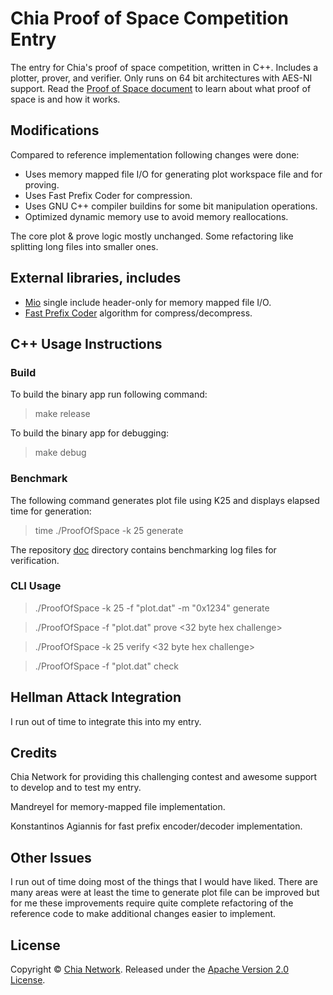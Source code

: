 # Chia Proof of Space Competition Entry

The entry for Chia's proof of space competition, written in C++. Includes a plotter, prover, and verifier.
Only runs on 64 bit architectures with AES-NI support. Read the [Proof of Space document](https://www.chia.net/assets/proof_of_space.pdf) to learn about what proof of space is and how it works.

## Modifications

Compared to reference implementation following changes were done:

* Uses memory mapped file I/O for generating plot workspace file and for proving.
* Uses Fast Prefix Coder for compression.
* Uses GNU C++ compiler buildins for some bit manipulation operations.
* Optimized dynamic memory use to avoid memory reallocations.

The core plot & prove logic mostly unchanged. Some refactoring like splitting long files into smaller ones.

## External libraries, includes

* [Mio](https://github.com/mandreyel/mio) single include header-only for memory mapped file I/O.
* [Fast Prefix Coder](https://github.com/algorithm314/FPC) algorithm for compress/decompress.

## C++ Usage Instructions

### Build

To build the binary app run following command:

> make release

To build the binary app for debugging:

> make debug

### Benchmark

The following command generates plot file using K25 and displays elapsed time for generation:

> time ./ProofOfSpace -k 25 generate

The repository [doc](./doc/) directory contains benchmarking log files for verification.

### CLI Usage

> ./ProofOfSpace -k 25 -f "plot.dat" -m "0x1234" generate

> ./ProofOfSpace -f "plot.dat" prove <32 byte hex challenge>

> ./ProofOfSpace -k 25 verify <hex proof> <32 byte hex challenge>

> ./ProofOfSpace -f "plot.dat" check <iterations>

## Hellman Attack Integration

I run out of time to integrate this into my entry.

## Credits

Chia Network for providing this challenging contest and awesome support to develop and to test my entry. 

Mandreyel for memory-mapped file implementation.

Konstantinos Agiannis for fast prefix encoder/decoder implementation.

## Other Issues

I run out of time doing most of the things that I would have liked. There are many areas were at least the time to generate plot file can be improved but for me these improvements require quite complete refactoring of the reference code to make additional changes easier to implement.

## License
Copyright &copy; [Chia Network](https://www.chia.net). Released under the [Apache Version 2.0 License](https://www.apache.org/licenses/LICENSE-2.0).



